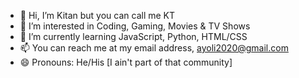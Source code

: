 - 👋 Hi, I’m Kitan but you can call me KT
- 👀 I’m interested in Coding, Gaming, Movies & TV Shows
- 🌱 I’m currently learning JavaScript, Python, HTML/CSS
- 📫 You can reach me at my email address, ayoli2020@gmail.com
- 😄 Pronouns: He/His [I ain't part of that community]


